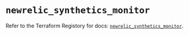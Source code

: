 # `newrelic_synthetics_monitor`

Refer to the Terraform Registory for docs: [`newrelic_synthetics_monitor`](https://www.terraform.io/docs/providers/newrelic/r/synthetics_monitor).
